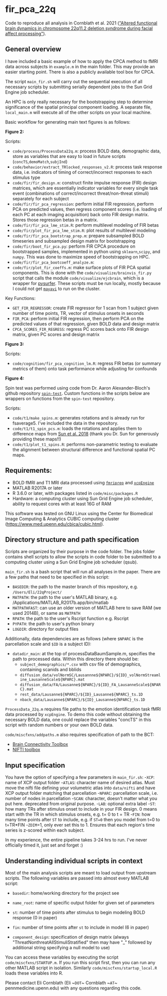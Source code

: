 # fir_pca_22q
 
Code to reproduce all analysis in Cornblath et al. 2021 (["Altered functional brain dynamics in chromosome 22q11.2 deletion syndrome during facial affect processing"](https://www.biorxiv.org/content/10.1101/2020.12.17.423342v1)).

## General overview

I have included a basic example of how to apply the CPCA method to fMRI data across subjects in `example.m` in the main folder. This may provide an easier starting point. There is also a publicly available tool box for CPCA.

The script `main_fir.sh` will carry out the sequential execution of all necessary scripts by submitting serially dependent jobs to the Sun Grid Engine job scheduler. 

An HPC is only really necessary for the bootstrapping step to determine significance of the spatial principal component loading. A separate file, `local_main.m` will execute all of the other scripts on your local machine. 

Basic workflow for generating main text figures is as follows:

**Figure 2:**

Scripts:
  - `code/process/ProcessData22q.m`: process BOLD data, demographic data, store as variables that are easy to load in future scripts (`concTS`,`demoMatch`,`subjInd`)
  - `code/behavior/extract_TRlocked_responses_v2.R`: process task response data, i.e. indicators of timing of correct/incorrect responses to each stimulus type
  - `code/fir/fir_design.m`: construct finite impulse response (FIR) design matrices, which are essentially indicator variables for every single task event (combinations of correct/incorrect threat/non-threat stimuli) separately for each subject
  - `code/fir/fir_pca_regression`: perform initial FIR regression, perform PCA on predicted values, then regress component scores (i.e. loading of each PC at each imaging acquisition) back onto FIR design matrix. Stores those regression betas in a matrix.
  - `code/fir/fir_pca_lme_stim.R`: perform multilevel modeling of FIR betas
  - `code/fir/plot_fir_pca_lme_stim.R`: plot results of multilevel modeling
  - `code/fir/fir_pca_bootstrap_prep.m`: prepare subsampled BOLD timeseries and subsampled design matrix for bootstrapping
  - `code/fir/boot_fir_pca.py`: perform FIR CPCA procedure on bootstrapped samples, implemented in python using `sklearn`,`scipy`, and `numpy`. This was done to maximize speed of bootstrapping on HPC.
  - `code/fir/fir_pca_bootcoeff_analyze.m`: 
  - `code/fir/plot_fir_coeffs.m`: make surface plots of FIR PCA spatial components. This is done with the `code/visualize/brainvis_fir.py` script that calls the module `code/visualize/ejcbrain`, which is a wrapper for [pysurfer](https://pysurfer.github.io/). These scripts must be run locally, mostly because I could not get [`mayavi`](https://docs.enthought.com/mayavi/mayavi/) to run on the cluster.

Key Functions:
  - `GET_FIR_REGRESSOR`: create FIR regressor for 1 scan from 1 subject given number of time points, TR, vector of stimulus onsets in seconds
  - `FIR_PCA`: perform initial FIR regression, then perform PCA on the predicted values of that regression, given BOLD data and design matrix
  - `CPCA_SCORES_FIR_REGRESS`: regress PC scores back onto FIR design matrix, given PC scores and design matrix

**Figure 3:**  

Scripts:
  - `code/cognition/fir_pca_cognition_lm.R`: regress FIR betas (or summary metrics of them) onto task performance while adjusting for confounds

**Figure 4:**

Spin test was performed using code from Dr. Aaron Alexander-Bloch's github repository [`spin-test`](https://github.com/spin-test/spin-test). Custom functions in the scripts below are wrappers on functions from the `spin-test` repository.

Scripts:
  - `code/t1/make_spins.m`: generates rotations and is already run for fsaverage5. I've included the data in the repository.
  - `code/t1/t1_spin_pcs.m`: loads the rotations and applies them to difference maps from [Sun et al. 2018](https://www.nature.com/articles/s41380-018-0078-5) (thank you Dr. Sun for generously providing these maps!!)
  - `code/t1/plot_t1_spins.R`: performs non-parametric testing to evaluate the alignment between structural difference and functional spatial PC maps.

## Requirements:
  - BOLD fMRI and T1 MRI data processed using [`fmriprep`](https://fmriprep.org/en/stable/) and [`xcpEngine`](https://xcpengine.readthedocs.io/)
  - MATLAB R2017A or later
  - R 3.6.0 or later, with packages listed in `code/misc/packages.R`    
  - Hardware: a computing cluster using Sun Grid Engine job scheduler, ability to request cores with at least 16G of RAM
  
This software was tested on GNU Linux using the Center for Biomedical Image Computing & Analytics CUBIC computing cluster (https://www.med.upenn.edu/cbica/cubic.html).

## Directory structure and path specification

Scripts are organized by their purpose in the code folder. The jobs folder contains shell scripts to allow the scripts in code folder to be submitted to a computing cluster using a Sun Grid Engine job scheduler (qsub). 

`main_fir.sh` is a bash script that will run all analyses in the paper. There are a few paths that need to be specified in this script:
  - `BASEDIR`: the path to the master branch of this repository, e.g. `/Users/Eli/22qProject/`
  - `MATPATH`: the path to the user's MATLAB binary, e.g. /Applications/MATLAB_R2017b.app/bin/matlab
  - `MATPATHFAST`: can use an older version of MATLAB here to save RAM (we used 2014B), or same as `MATPATH`
  - `RPATH`: the path to the user's Rscript function e.g. Rscript
  - `PYPATH`: the path to user's python binary
  - `LOGDIR`: directory for output files

Additionally, data dependencies are as follows (where `$NPARC` is the parcellation scale and `$ID` is a subject ID):
  - `datadir_main`: at the top of processDataBaumSample.m, specifies the path to processed data. Within this directory there should be:
      - `subject_demographics/*.csv` with csv file of demographics, containing scanids and bblids
      - `diffusion_data/volNormSC/Lausannne${NPARC}/${ID}_volNormStreamline_LausanneScale${NPARC}.mat`
      - `diffusion_data/FA/Lausanne${NPARC}/${ID}_FA_LausanneScale${NPARC}.mat`
      - `rest_data/Lausanne${NPARC}/${ID}_Lausanne${NPARC}_ts.1D`
      - `nback_data/Lausanne${NPARC}/${ID}_Lausanne${NPARC}_ts.1D`
  
`ProcessData_22q.m` requires file paths to the emotion identification task fMRI data processed by `xcpEngine`. To demo this code without obtaining the necessary BOLD data, one could replace the variables "concTS" in this script with random numbers or your own BOLD data.

`code/miscfxns/addpaths.m` also requires specification of path to the BCT:
  - [Brain Connectivity Toolbox](https://sites.google.com/site/bctnet/)  
  - [NIFTI toolbox](https://www.mathworks.com/matlabcentral/fileexchange/8797-tools-for-nifti-and-analyze-image)

## Input specification

You have the option of specifying a few parameters in `main_fir.sh`:
  -`XCP`: name of XCP output folder
  -`ATLAS`: character name of desired atlas. Must move the nifti file defining your volumetric atlas into `data/nifti` and have XCP output folder matching that parcellation
  -`NPARC`: parcellation scale, i.e. number of nodes in parcellation
  -`SCAN`: character, doesn't matter what you put here. deprecated from original purpose.
  -`LAB`: optional extra label
  -`ST`: how many TRs after stimulus onset to include in your FIR design. 0 means start with the TR in which stimulus onsets, e.g. t= 0 to t = TR
  -`FIN`: how many time points after `ST` to include, e.g. if `ST=0` then you model from t=0 to t=TR\*FIN
  -`ZDIM`=1, only ever set this to 1. Ensures that each region's time series is z-scored within each subject.

In my experience, the entire pipeline takes 3-24 hrs to run. I've never officially timed it, just set and forget :)

## Understanding individual scripts in context

Most of the main analysis scripts are meant to load output from upstream scripts. The following variables are passed into almost every MATLAB script:

 - `basedir`: home/working directory for the project see
 
 - `name_root`: name of specific output folder for given set of parameters 
 - `st`: number of time points after stimulus to begin modeling BOLD response (0 in paper)
 - `fin`: number of time points after `st` to include in model (6 in paper)
 - `component_design`: specification of design matrix (always "ThreatNonthreatAllStimuliStratified" then may have "\_" followed by additional string specifying a null model to use)

You can access these variables by executing the script `code/miscfxns/STARTUP.m`. If you run this script first, then you can run any other MATLAB script in isolation. Similarly `code/miscfxns/startup_local.R` loads these variables into R.

Please contact Eli Cornblath (Eli ~`DOT`~ Cornblath ~`AT`~ pennmedicine.upenn.edu) with any questions regarding this code.
